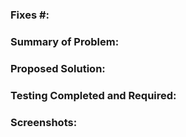### Fixes #:

### Summary of Problem:


### Proposed Solution:


### Testing Completed and Required:


### Screenshots:
